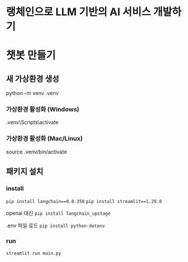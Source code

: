 # 랭체인으로 LLM 기반의 AI 서비스 개발하기
# 챗봇 만들기

## 새 가상환경 생성
python -m venv .venv
### 가상환경 활성화 (Windows)
.venv\Scripts\activate
### 가상환경 활성화 (Mac/Linux)
source .venv/bin/activate

## 패키지 설치
### install
`pip install langchain==0.0.350`
`pip install streamlit==1.29.0`

openai 대신
`pip install langchain_upstage`

.env 파일 로드
`pip install python-dotenv`

### run
`streamlit run main.py`